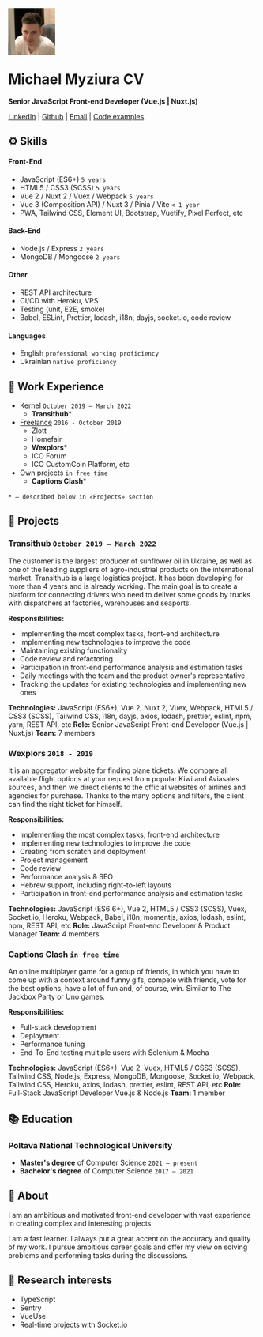 <img style="margin-bottom: -10px" src="avatar.jpg" width="95">

# Michael Myziura CV

**Senior JavaScript Front-end Developer (Vue.js | Nuxt.js)**

[LinkedIn](https://www.linkedin.com/in/myziura/?locale=en_US) | [Github](https://github.com/Myziura) | [Email](mailto:myziura.work@gmail.com) | [Code examples](https://github.com/Myziura/cv/tree/main/Code%20examples)

## ⚙️ Skills

#### Front-End

- JavaScript (ES6+) `5 years`
- HTML5 / CSS3 (SCSS) `5 years`
- Vue 2 /  Nuxt 2 / Vuex / Webpack `5 years`
- Vue 3 (Composition API) / Nuxt 3 / Pinia / Vite `< 1 year`
- PWA, Tailwind CSS, Element UI, Bootstrap, Vuetify, Pixel Perfect, etc

#### Back-End

- Node.js / Express `2 years`
- MongoDB / Mongoose `2 years`

#### Other

- REST API architecture
- CI/CD with Heroku, VPS
- Testing (unit, E2E, smoke)
- Babel, ESLint, Prettier, lodash, i18n, dayjs, socket.io, code review


#### Languages

- English `professional working proficiency`
- Ukrainian `native proficiency`


## 🦉 Work Experience

* Kernel `October 2019 – March 2022`
  * **Transithub**\*
* [Freelance](https://freelancehunt.com/freelancer/misha_myziura.html) `2016 - October 2019`
  * Zlott
  * Homefair
  * **Wexplors**\*
  * ICO Forum
  * ICO CustomCoin Platform, etc
* Own projects `in free time`
  * **Captions Clash**\*

`* – described below in «Projects» section`

<div style="page-break-after: always;" />

## 📁 Projects

### Transithub `October 2019 – March 2022`

The customer is the largest producer of sunflower oil in Ukraine, as well as one of the leading suppliers of agro-industrial products on the international market. Transithub is a large logistics project. It has been developing for more than 4 years and is already working. The main goal is to create a platform for connecting drivers who need to deliver some goods by trucks with dispatchers at factories, warehouses and seaports.

**Responsibilities:**

- Implementing the most complex tasks, front-end architecture
- Implementing new technologies to improve the code
- Maintaining existing functionality
- Code review and refactoring
- Participation in front-end performance analysis and estimation tasks
- Daily meetings with the team and the product owner's representative
- Tracking the updates for existing technologies and implementing new ones

**Technologies:** JavaScript (ES6+), Vue 2, Nuxt 2, Vuex, Webpack, HTML5 / CSS3 (SCSS), Tailwind CSS, i18n, dayjs, axios, lodash, prettier, eslint, npm, yarn, REST API, etc
**Role:** Senior JavaScript Front-end Developer (Vue.js | Nuxt.js)
**Team:** 7 members

### Wexplors `2018 - 2019`

It is an aggregator website for finding plane tickets. We compare all available flight options at your request from popular Kiwi and Aviasales sources, and then we direct clients to the official websites of airlines and agencies for purchase. Thanks to the many options and filters, the client can find the right ticket for himself.

**Responsibilities:**

- Implementing the most complex tasks, front-end architecture
- Implementing new technologies to improve the code
- Creating from scratch and deployment
- Project management
- Code review
- Performance analysis & SEO
- Hebrew support, including right-to-left layouts
- Participation in front-end performance analysis and estimation tasks

**Technologies:** JavaScript (ES6 6+), Vue 2, HTML5 / CSS3 (SCSS), Vuex, Socket.io, Heroku, Webpack, Babel, i18n, momentjs, axios, lodash, eslint, npm, REST API, etc
**Role:** JavaScript Front-end Developer & Product Manager
**Team:** 4 members

### Captions Clash `in free time`

An online multiplayer game for a group of friends, in which you have to come up with a context around funny gifs, compete with friends, vote for the best options, have a lot of fun and, of course, win. Similar to The Jackbox Party or Uno games.

**Responsibilities:**

- Full-stack development
- Deployment
- Performance tuning
- End-To-End testing multiple users with Selenium & Mocha

**Technologies:** JavaScript (ES6+), Vue 2, Vuex, HTML5 / CSS3 (SCSS), Tailwind CSS, Node.js, Express, MongoDB, Mongoose, Socket.io, Webpack, Tailwind CSS, Heroku, axios, lodash, prettier, eslint, REST API, etc
**Role:** Full-Stack JavaScript Developer Vue.js & Node.js
**Team:** 1 member


## 📚 Education

### Poltava National Technological University

* **Master's degree** of Computer Science `2021 – present`
* **Bachelor's degree** of Computer Science `2017 – 2021`

## 📎 About

I am an ambitious and motivated front-end developer with vast experience in creating complex and interesting projects.

I am a fast learner. I always put a great accent on the accuracy and quality of my work. I pursue ambitious career goals and offer my view on solving problems and performing tasks during the discussions.

## 🔎 Research interests

* TypeScript
* Sentry
* VueUse
* Real-time projects with Socket.io
